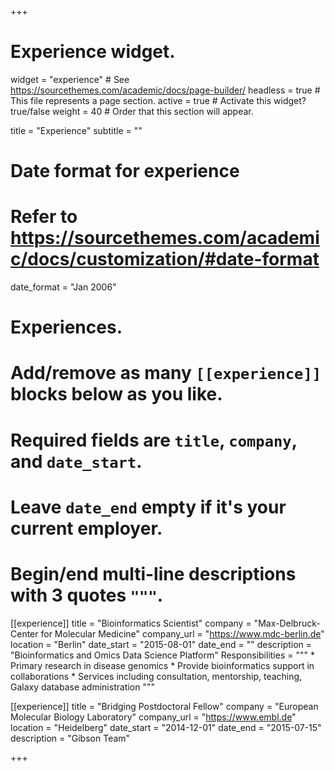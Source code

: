 +++
# Experience widget.
widget = "experience"  # See https://sourcethemes.com/academic/docs/page-builder/
headless = true  # This file represents a page section.
active = true  # Activate this widget? true/false
weight = 40  # Order that this section will appear.

title = "Experience"
subtitle = ""

# Date format for experience
#   Refer to https://sourcethemes.com/academic/docs/customization/#date-format
date_format = "Jan 2006"

# Experiences.
#   Add/remove as many `[[experience]]` blocks below as you like.
#   Required fields are `title`, `company`, and `date_start`.
#   Leave `date_end` empty if it's your current employer.
#   Begin/end multi-line descriptions with 3 quotes `"""`.
[[experience]]
  title = "Bioinformatics Scientist"
  company = "Max-Delbruck-Center for Molecular Medicine"
  company_url = "https://www.mdc-berlin.de"
  location = "Berlin"
  date_start = "2015-08-01"
  date_end = ""
  description = "Bioinformatics and Omics Data Science Platform"
  Responsibilities = """
    * Primary research in disease genomics
    * Provide bioinformatics support in collaborations
    * Services including consultation, mentorship, teaching, Galaxy database administration
  """


[[experience]]
  title = "Bridging Postdoctoral Fellow"
  company = "European Molecular Biology Laboratory"
  company_url = "https://www.embl.de"
  location = "Heidelberg"
  date_start = "2014-12-01"
  date_end = "2015-07-15"
  description = "Gibson Team"

+++
